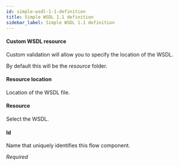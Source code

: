 ```yaml
---
id: simple-wsdl-1-1-definition
title: Simple WSDL 1.1 definition
sidebar_label: Simple WSDL 1.1 definition
---
```

#### Custom WSDL resource
Custom validation will allow you to specify the location of the WSDL. 

By default this will be the <i>resource</i> folder.

#### Resource location
Location of the WSDL file.

#### Resource
Select the WSDL.

#### Id
Name that uniquely identifies this flow component.

<i>Required</i>

